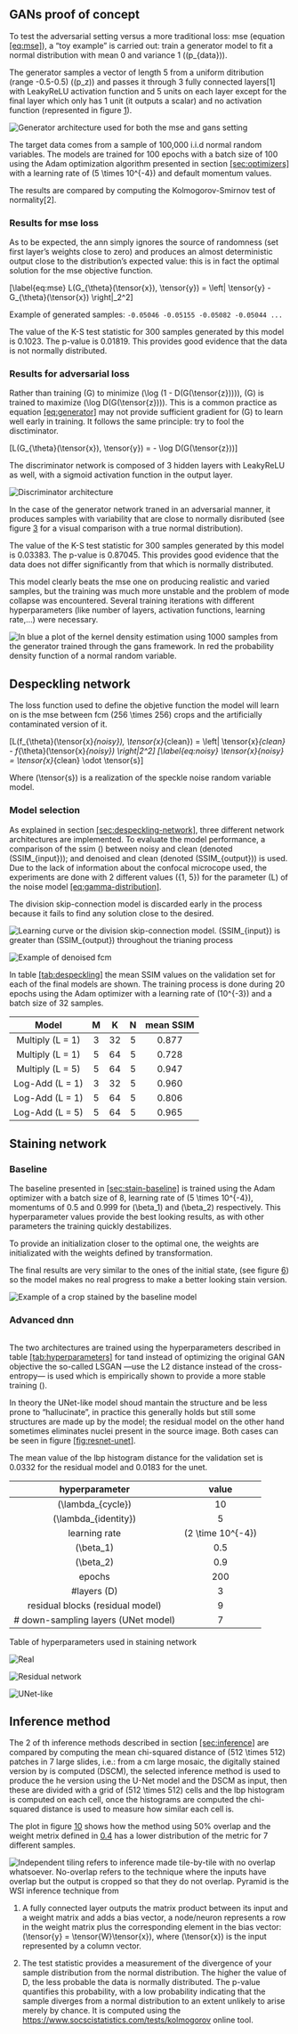 ## GANs proof of concept

To test the adversarial setting versus a more traditional loss:
<span data-acronym-label="mse" data-acronym-form="singular+short">mse</span>
(equation [\[eq:mse\]](#eq:mse)), a “toy example” is carried out: train
a generator model to fit a normal distribution with mean 0 and variance
1 (\(p_{data}\)).

The generator samples a vector of length 5 from a uniform ditribution
(range -0.5-0.5) (\(p_z\)) and passes it through 3 fully connected
layers\[1\] with LeakyReLU activation function and 5 units on each layer
except for the final layer which only has 1 unit (it outputs a scalar)
and no activation function (represented in figure
[1](#fig:gan-poc-generator)).

![Generator architecture used for both the
<span data-acronym-label="mse" data-acronym-form="singular+short">mse</span>
and
<span data-acronym-label="gans" data-acronym-form="singular+short">gans</span>
setting<span label="fig:gan-poc-generator"></span>](../images/gan-poc-generator.png)

The target data comes from a sample of 100,000 i.i.d normal random
variables. The models are trained for 100 epochs with a batch size of
100 using the Adam optimization algorithm presented in section
[\[sec:optimizers\]](#sec:optimizers) with a learning rate of
\(5 \times 10^{-4}\) and default momentum values.

The results are compared by computing the Kolmogorov-Smirnov test of
normality\[2\].

### Results for <span data-acronym-label="mse" data-acronym-form="singular+short">mse</span> loss

As to be expected, the
<span data-acronym-label="ann" data-acronym-form="singular+short">ann</span>
simply ignores the source of randomness (set first layer’s weights close
to zero) and produces an almost deterministic output close to the
distribution’s expected value: this is in fact the optimal solution for
the
<span data-acronym-label="mse" data-acronym-form="singular+short">mse</span>
objective function.

\[\label{eq:mse}
L(G_{\theta}(\tensor{x}), \tensor{y}) =
\left\| \tensor{y} - G_{\theta}(\tensor{x}) \right\|_2^2\]

Example of generated samples: `-0.05046 -0.05155 -0.05082 -0.05044 ...`

The value of the K-S test statistic for 300 samples generated by this
model is 0.1023. The p-value is 0.01819. This provides good evidence
that the data is not normally distributed.

### Results for adversarial loss

Rather than training \(G\) to minimize \(\log (1 - D(G(\tensor{z})))\),
\(G\) is trained to maximize \(\log D(G(\tensor{z}))\). This is a common
practice as equation [\[eq:generator\]](#eq:generator) may not provide
sufficient gradient for \(G\) to learn well early in training. It
follows the same principle: try to fool the disctiminator.

\[L(G_{\theta}(\tensor{x}), \tensor{y}) = - \log D(G(\tensor{z}))\]

The discriminator network is composed of 3 hidden layers with LeakyReLU
as well, with a sigmoid activation function in the output layer.

![Discriminator
architecture<span label="fig:gan-poc-generator"></span>](../images/gan-poc-discriminator.png)

In the case of the generator network traned in an adversarial manner, it
produces samples with variability that are close to normally disributed
(see figure [3](#fig:gan-poc) for a visual comparison with a true normal
distribution).

The value of the K-S test statistic for 300 samples generated by this
model is 0.03383. The p-value is 0.87045. This provides good evidence
that the data does not differ significantly from that which is normally
distributed.

This model clearly beats the
<span data-acronym-label="mse" data-acronym-form="singular+short">mse</span>
one on producing realistic and varied samples, but the training was much
more unstable and the problem of mode collapse was encountered. Several
training iterations with different hyperparameters (like number of
layers, activation functions, learning rate,...) were necessary.

![In blue a plot of the kernel density estimation using 1000 samples
from the generator trained through the
<span data-acronym-label="gans" data-acronym-form="singular+short">gans</span>
framework. In red the probability density function of a normal random
variable.<span label="fig:gan-poc"></span>](../images/gan-poc.png)

## Despeckling network

The loss function used to define the objetive function the model will
learn on is the
<span data-acronym-label="mse" data-acronym-form="singular+short">mse</span>
between
<span data-acronym-label="fcm" data-acronym-form="singular+short">fcm</span>
\(256 \times 256\) crops and the artificially contaminated version of
it.

\[L(f_{\theta}(\tensor{x}_{noisy}), \tensor{x}_{clean})
= \left\| \tensor{x}_{clean} - f_{\theta}(\tensor{x}_{noisy}) \right\|_2^2\]
\[\label{eq:noisy}
\tensor{x}_{noisy} = \tensor{x}_{clean} \odot \tensor{s}\]

Where \(\tensor{s}\) is a realization of the speckle noise random
variable model.

### Model selection

As explained in section
[\[sec:despeckling-network\]](#sec:despeckling-network), three different
network architectures are implemented. To evaluate the model
performance, a comparison of the
<span data-acronym-label="ssim" data-acronym-form="singular+short">ssim</span>
() between noisy and clean (denoted \(SSIM_{input}\)); and denoised and
clean (denoted \(SSIM_{output}\)) is used. Due to the lack of
information about the confocal microcope used, the experiments are done
with 2 different values \(\{1, 5\}\) for the parameter \(L\) of the
noise model [\[eq:gamma-distribution\]](#eq:gamma-distribution).

The division skip-connection model is discarded early in the process
because it fails to find any solution close to the desired.

![Learning curve or the division skip-connection model. \(SSIM_{input}\)
is greater than \(SSIM_{output}\) throughout the trianing
process<span label="fig:divide-learning-curve"></span>](../images/divide-learning-curve.png)

![Example of denoised
<span data-acronym-label="fcm" data-acronym-form="singular+short">fcm</span><span label="fig:divide-denoised"></span>](../images/divide-denoised.png)

In table [\[tab:despeckling\]](#tab:despeckling) the mean SSIM values on
the validation set for each of the final models are shown. The training
process is done during 20 epochs using the Adam optimizer with a
learning rate of \(10^{-3}\) and a batch size of 32 samples.

|       Model     |  M  |  K  |  N  | mean SSIM |
| :-------------: | :-: | :-: | :-: | :-------: |
|Multiply (L = 1) |  3  | 32  |  5  |   0.877   |
|Multiply (L = 1) |  5  | 64  |  5  |   0.728   |
|Multiply (L = 5) |  5  | 64  |  5  |   0.947   |
| Log-Add (L = 1) |  3  | 32  |  5  |   0.960   |
| Log-Add (L = 1) |  5  | 64  |  5  |   0.806   |
| Log-Add (L = 5) |  5  | 64  |  5  |   0.965   |

## Staining network

### Baseline

The baseline presented in [\[sec:stain-baseline\]](#sec:stain-baseline)
is trained using the Adam optimizer with a batch size of 8, learning
rate of \(5 \times 10^{-4}\), momentums of 0.5 and 0.999 for \(\beta_1\)
and \(\beta_2\) respectively. This hyperparameter values provide the
best looking results, as with other parameters the training quickly
destabilizes.

To provide an initialization closer to the optimal one, the weights are
initializated with the weights defined by  transformation.

The final results are very similar to the ones of the initial state,
(see figure [6](#fig:stain-baseline)) so the model makes no real
progress to make a better looking stain version.

![Example of a crop stained by the baseline
model<span label="fig:stain-baseline"></span>](../images/stain-baseline.png)

### Advanced <span data-acronym-label="dnn" data-acronym-form="singular+short">dnn</span>

![<span label=""></span>](../images/1038_real_A.png)

The two architectures are trained using the hyperparameters described in
table [\[tab:hyperparameters\]](#tab:hyperparameters) for tand instead
of optimizing the original GAN objective the so-called LSGAN —use the L2
distance instead of the cross-entropy— is used which is empirically
shown to provide a more stable training ().

In theory the UNet-like model shoud mantain the structure and be less
prone to “hallucinate”, in practice this generally holds but still some
structures are made up by the model; the residual model on the other
hand sometimes eliminates nuclei present in the source image. Both cases
can be seen in figure [\[fig:resnet-unet\]](#fig:resnet-unet).

The mean value of the
<span data-acronym-label="lbp" data-acronym-form="singular+short">lbp</span>
histogram distance for the validation set is 0.0332 for the residual
model and 0.0183 for the unet.

|            hyperparameter            |        value        |
| :----------------------------------: | :-----------------: |
|         \(\lambda_{cycle}\)          |         10          |
|        \(\lambda_{identity}\)        |          5          |
|            learning rate             | \(2 \time 10^{-4}\) |
|             \(\beta_1\)              |         0.5         |
|             \(\beta_2\)              |         0.9         |
|                epochs                |         200         |
|            \#layers \(D\)            |          3          |
|   residual blocks (residual model)   |          9          |
| \# down-sampling layers (UNet model) |          7          |

Table of hyperparameters used in staining
network<span label="tab:hyperparameters"></span>

![Real<span label="fig:real-example"></span>](../images/104_real_A.png)

![Residual
network<span label="fig:resnet-example"></span>](../images/104_fake_B-resnet.png)

![UNet-like<span label="fig:unet-example"></span>](../images/104_fake_B-unet.png)

## Inference method

The 2 of th inference methods described in section
[\[sec:inference\]](#sec:inference) are compared by computing the mean
chi-squared distance of \(512 \times 512\) patches in 7 large slides,
i.e.: from a
<span data-acronym-label="cm" data-acronym-form="singular+short">cm</span>
large mosaic, the digitally stained version by  is computed (DSCM), the
selected inference method is used to produce the
<span data-acronym-label="he" data-acronym-form="singular+short">he</span>
version using the U-Net model and the DSCM as input, then these are
divided with a grid of \(512 \times 512\) cells and the
<span data-acronym-label="lbp" data-acronym-form="singular+short">lbp</span>
histogram is computed on each cell, once the histograms are computed the
chi-squared distance is used to measure how similar each cell is.

The plot in figure [10](#fig:inference-comparison) shows how the method
using 50% overlap and the weight metrix defined in [0.4](#) has a lower
distribution of the metric for 7 different samples.

![Independent tiling refers to inference made tile-by-tile with no
overlap whatsoever. No-overlap refers to the technique where the inputs
have overlap but the output is cropped so that they do not overlap.
Pyramid is the WSI inference technique from
<span label="fig:inference-comparison"></span>](../images/inference-boxplot.png)

1.  A fully connected layer outputs the matrix product between its input
    and a weight matrix and adds a bias vector, a node/neuron represents
    a row in the weight matrix plus the corresponding element in the
    bias vector: \(\tensor{y} = \tensor{W}\tensor{x}\), where
    \(\tensor{x}\) is the input represented by a column vector.

2.  The test statistic provides a measurement of the divergence of your
    sample distribution from the normal distribution. The higher the
    value of D, the less probable the data is normally distributed. The
    p-value quantifies this probability, with a low probability
    indicating that the sample diverges from a normal distribution to an
    extent unlikely to arise merely by chance. It is computed using the
    <https://www.socscistatistics.com/tests/kolmogorov> online tool.
